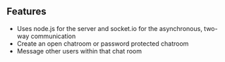 ## Features
 - Uses node.js for the server and socket.io for the asynchronous, two-way communication
 - Create an open chatroom or password protected chatroom
 - Message other users within that chat room
 
